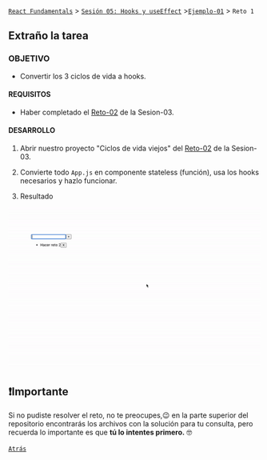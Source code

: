 [`React Fundamentals`](../../README.md) > [`Sesión 05: Hooks y useEffect`](../Readme.md) >[`Ejemplo-01`](../Ejemplo-01) > `Reto 1`

## Extraño la tarea

### OBJETIVO
- Convertir los 3 ciclos de vida a hooks.

#### REQUISITOS
- Haber completado el [Reto-02](../../Sesion-03/Reto-02) de la Sesion-03.

#### DESARROLLO

1. Abrir nuestro proyecto "Ciclos de vida viejos" del [Reto-02](../../Sesion-03/Reto-02) de la Sesion-03.

2. Convierte todo `App.js` en componente stateless (función), usa los hooks necesarios y hazlo funcionar.

3. Resultado
<img src="./public/resultado.gif">

## ❗Importante

Si no pudiste resolver el reto, no te preocupes,😉 en la parte superior del repositorio encontrarás los archivos con la solución para tu consulta, pero recuerda lo importante es que **tú lo intentes primero.** 🤓

[`Atrás`](https://github.com/beduExpert/C1-React-2020/tree/master/Sesion-05/Ejemplo-01)
